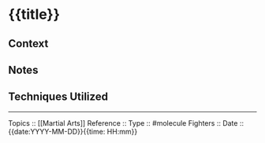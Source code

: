 # {{title}}

## Context

## Notes

## Techniques Utilized

---
Topics ::  [[Martial Arts]]
Reference ::
Type :: #molecule
Fighters ::
Date :: {{date:YYYY-MM-DD}}{{time: HH:mm}}